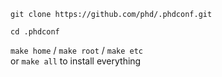 `git clone https://github.com/phd/.phdconf.git`

`cd .phdconf`

`make home` / `make root` / `make etc`<br>
or `make all` to install everything
